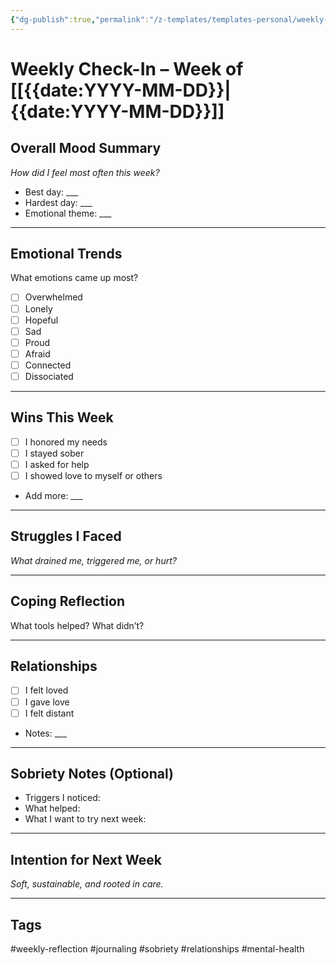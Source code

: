 ```yaml
---
{"dg-publish":true,"permalink":"/z-templates/templates-personal/weekly-reflection/","tags":["#weekly-reflection"]}
---
```



# Weekly Check-In – Week of [[{{date:YYYY-MM-DD}}\|{{date:YYYY-MM-DD}}]]

## Overall Mood Summary
_How did I feel most often this week?_

- Best day: ___
- Hardest day: ___
- Emotional theme: ___

---

## Emotional Trends
What emotions came up most?
- [ ] Overwhelmed
- [ ] Lonely
- [ ] Hopeful
- [ ] Sad
- [ ] Proud
- [ ] Afraid
- [ ] Connected
- [ ] Dissociated

---

## Wins This Week
- [ ] I honored my needs
- [ ] I stayed sober
- [ ] I asked for help
- [ ] I showed love to myself or others
- Add more: ___

---

## Struggles I Faced
_What drained me, triggered me, or hurt?_

---

## Coping Reflection
What tools helped? What didn’t?

---

## Relationships
- [ ] I felt loved
- [ ] I gave love
- [ ] I felt distant
- Notes: ___

---

## Sobriety Notes (Optional)
- Triggers I noticed:
- What helped:
- What I want to try next week:

---

## Intention for Next Week
_Soft, sustainable, and rooted in care._

---

## Tags
#weekly-reflection #journaling #sobriety #relationships #mental-health 

